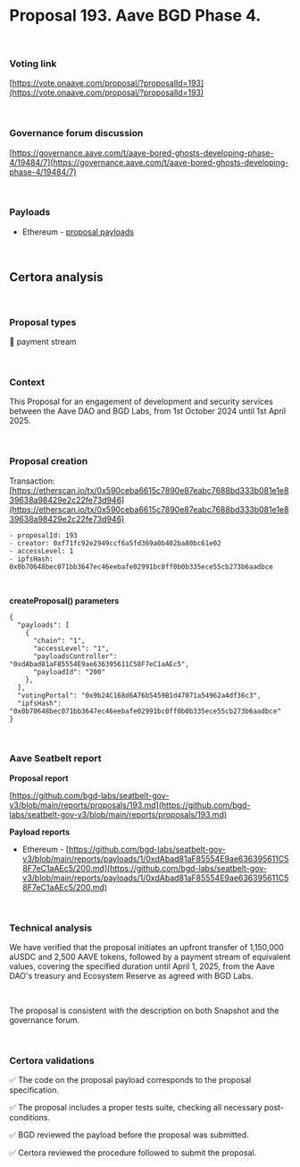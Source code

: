 # Proposal 193. Aave BGD Phase 4.


<br>

### Voting link

[https://vote.onaave.com/proposal/?proposalId=193](https://vote.onaave.com/proposal/?proposalId=193)

<br>

### Governance forum discussion

[https://governance.aave.com/t/aave-bored-ghosts-developing-phase-4/19484/7](https://governance.aave.com/t/aave-bored-ghosts-developing-phase-4/19484/7)

<br>

### Payloads

* Ethereum - [proposal payloads](https://etherscan.io/address/0x84B910EcaE3c899564CAD4149c4Bd5879CD25a99#code)

<br>

## Certora analysis

<br>

### Proposal types

:bank: payment stream

<br>

### Context

This Proposal for an engagement of development and security services between the Aave DAO and BGD Labs, from 1st October 2024 until 1st April 2025.


<br>

### Proposal creation

Transaction: [https://etherscan.io/tx/0x590ceba6615c7890e87eabc7688bd333b081e1e839638a98429e2c22fe73d946](https://etherscan.io/tx/0x590ceba6615c7890e87eabc7688bd333b081e1e839638a98429e2c22fe73d946)

```
- proposalId: 193
- creator: 0xf71fc92e2949ccf6a5fd369a0b402ba80bc61e02
- accessLevel: 1
- ipfsHash: 0x0b70648bec071bb3647ec46eebafe02991bc0ff0b0b335ece55cb273b6aadbce
```

<br>

**createProposal() parameters**

```
{
  "payloads": [ 
    { 
      "chain": "1", 
      "accessLevel": "1", 
      "payloadsController": "0xdAbad81aF85554E9ae636395611C58F7eC1aAEc5", 
      "payloadId": "200" 
    }, 
  ], 
  "votingPortal": "0x9b24C168d6A76b5459B1d47071a54962a4df36c3", 
  "ipfsHash": "0x0b70648bec071bb3647ec46eebafe02991bc0ff0b0b335ece55cb273b6aadbce" 
}
```

<br>

### Aave Seatbelt report

**Proposal report**

[https://github.com/bgd-labs/seatbelt-gov-v3/blob/main/reports/proposals/193.md](https://github.com/bgd-labs/seatbelt-gov-v3/blob/main/reports/proposals/193.md)

**Payload reports**

* Ethereum - [https://github.com/bgd-labs/seatbelt-gov-v3/blob/main/reports/payloads/1/0xdAbad81aF85554E9ae636395611C58F7eC1aAEc5/200.md](https://github.com/bgd-labs/seatbelt-gov-v3/blob/main/reports/payloads/1/0xdAbad81aF85554E9ae636395611C58F7eC1aAEc5/200.md)

<br>

### Technical analysis
We have verified that the proposal initiates an upfront transfer of 1,150,000 aUSDC and 2,500 AAVE tokens, followed by a payment stream of equivalent values, covering the specified duration until April 1, 2025, from the Aave DAO's treasury and Ecosystem Reserve as agreed with BGD Labs.

<br>

The proposal is consistent with the description on both Snapshot and the governance forum.

<br>

### Certora validations

:white_check_mark: The code on the proposal payload corresponds to the proposal specification.

:white_check_mark: The proposal includes a proper tests suite, checking all necessary post-conditions.

:white_check_mark: BGD reviewed the payload before the proposal was submitted.

:white_check_mark: Certora reviewed the procedure followed to submit the proposal.

